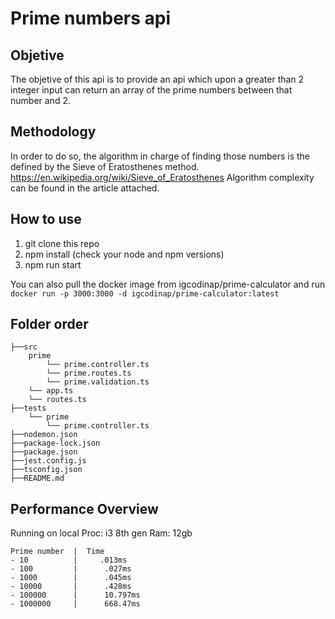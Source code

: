 # Prime numbers api

## Objetive
The objetive of this api is to provide an api which upon a greater than 2 integer input can return an array of the prime numbers between that number and 2.

## Methodology
In order to do so, the algorithm in charge of finding those numbers is the defined by the Sieve of Eratosthenes method. https://en.wikipedia.org/wiki/Sieve_of_Eratosthenes
Algorithm complexity can be found in the article attached.

## How to use
1. git clone this repo
2. npm install (check your node and npm versions)
3. npm run start 

You can also pull the docker image from igcodinap/prime-calculator and run `docker run -p 3000:3000 -d igcodinap/prime-calculator:latest`

## Folder order
```
├──src
    prime
        └── prime.controller.ts
        └── prime.routes.ts
        └── prime.validation.ts
    └── app.ts
    └── routes.ts
├──tests
    └── prime
        └── prime.controller.ts
├──nodemon.json
├──package-lock.json
├──package.json
├──jest.config.js
├──tsconfig.json
├──README.md
```

## Performance Overview 
Running on local
Proc: i3 8th gen
Ram: 12gb

```
Prime number  |  Time
- 10          |     .013ms
- 100         |      .027ms
- 1000        |      .045ms
- 10000       |      .428ms
- 100000      |      10.797ms
- 1000000     |      668.47ms
```